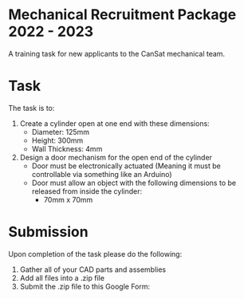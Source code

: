 # Mechanical Recruitment Package 2022 - 2023

A training task for new applicants to the CanSat mechanical team.

# Task
The task is to:
1. Create a cylinder open at one end with these dimensions:
   - Diameter: 125mm
   - Height: 300mm
   - Wall Thickness: 4mm
2. Design a door mechanism for the open end of the cylinder
   - Door must be electronically actuated (Meaning it must be controllable via something like an Arduino)
   - Door must allow an object with the following dimensions to be released from inside the cylinder:
     - 70mm x 70mm

# Submission
Upon completion of the task please do the following:
1. Gather all of your CAD parts and assemblies
2. Add all files into a .zip file
3. Submit the .zip file to this Google Form: